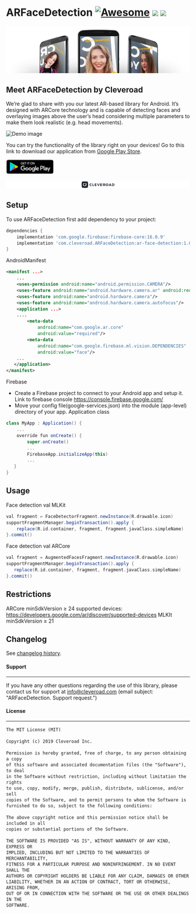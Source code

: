 # ARFaceDetection [![Awesome](https://cdn.rawgit.com/sindresorhus/awesome/d7305f38d29fed78fa85652e3a63e154dd8e8829/media/badge.svg)](https://github.com/sindresorhus/awesome) <img src="https://www.cleveroad.com/public/comercial/label-android.svg" height="19"> <a href="https://www.cleveroad.com/?utm_source=github&utm_medium=label&utm_campaign=contacts"><img src="https://www.cleveroad.com/public/comercial/label-cleveroad.svg" height="19"></a>
![Header image](/images/header.png)
## Meet ARFaceDetection by Cleveroad
We’re glad to share with you our latest AR-based library for Android. It’s designed with ARCore technology and is capable of detecting faces and overlaying images above the user’s head considering multiple parameters to make them look realistic (e.g. head movements).

![Demo image](/images/demo_.gif)

You can try the functionality of the library right on your devices! Go to this link to download our application from <a target="_blank"  href="https://play.google.com/store/apps/details?id=com.cleveroad.aropensource">Google Play Store</a>.

[![Awesome](/images/google-play.png)](https://play.google.com/store/apps/details?id=com.cleveroad.aropensource)

[![Awesome](/images/logo-footer_.png)](https://www.cleveroad.com/?utm_source=github&utm_medium=label&utm_campaign=contacts)
<br/>
## Setup
To use ARFaceDetection first add dependency to your project:
```groovy
dependencies {
    implementation 'com.google.firebase:firebase-core:16.0.9'
    implementation 'com.cleveroad.ARFaceDetection:ar-face-detection:1.0.2'
}
```
AndroidManifest
```xml
<manifest ...>
    ...
    <uses-permission android:name="android.permission.CAMERA"/>
    <uses-feature android:name="android.hardware.camera.ar" android:required="true"/>
    <uses-feature android:name="android.hardware.camera"/>
    <uses-feature android:name="android.hardware.camera.autofocus"/>
    <application ...>
    ....
        <meta-data 
            android:name="com.google.ar.core" 
            android:value="required"/>
        <meta-data
            android:name="com.google.firebase.ml.vision.DEPENDENCIES"
            android:value="face"/>
    ...
   </application>
</manifest>
```
Firebase
*   Create a Firebase project to connect to your Android app and setup it.
    Link to firebase console https://console.firebase.google.com/ 
*   Move your config file(google-services.json) into the module (app-level) directory of your app.
Application class
```groovy
class MyApp : Application() {
    ...
    override fun onCreate() {
        super.onCreate()
        ...
        FirebaseApp.initializeApp(this)
        ...   
   }
}
``` 
## Usage
Face detection val MLKit
```groovy
val fragment = FaceDetectorFragment.newInstance(R.drawable.icon)       
supportFragmentManager.beginTransaction().apply {
    replace(R.id.container, fragment, fragment.javaClass.simpleName)
}.commit()
```
Face detection val ARCore
```groovy
val fragment = AugmentedFacesFragment.newInstance(R.drawable.icon)
supportFragmentManager.beginTransaction().apply {
   replace(R.id.container, fragment, fragment.javaClass.simpleName)
}.commit()
```
## Restrictions
ARCore
minSdkVersion ≥ 24
supported devices: https://developers.google.com/ar/discover/supported-devices 
MLKIt 
minSdkVersion ≥ 21
## Changelog
See [changelog history].
<br />
#### Support ####
* * *
If you have any other questions regarding the use of this library, please contact us for support at info@cleveroad.com (email subject: "ARFaceDetection. Support request.") 
<br />
#### License ####
* * *
    The MIT License (MIT)
    
    Copyright (c) 2019 Cleveroad Inc.
    
    Permission is hereby granted, free of charge, to any person obtaining a copy
    of this software and associated documentation files (the "Software"), to deal
    in the Software without restriction, including without limitation the rights
    to use, copy, modify, merge, publish, distribute, sublicense, and/or sell
    copies of the Software, and to permit persons to whom the Software is
    furnished to do so, subject to the following conditions:
    
    The above copyright notice and this permission notice shall be included in all
    copies or substantial portions of the Software.
    
    THE SOFTWARE IS PROVIDED "AS IS", WITHOUT WARRANTY OF ANY KIND, EXPRESS OR
    IMPLIED, INCLUDING BUT NOT LIMITED TO THE WARRANTIES OF MERCHANTABILITY,
    FITNESS FOR A PARTICULAR PURPOSE AND NONINFRINGEMENT. IN NO EVENT SHALL THE
    AUTHORS OR COPYRIGHT HOLDERS BE LIABLE FOR ANY CLAIM, DAMAGES OR OTHER
    LIABILITY, WHETHER IN AN ACTION OF CONTRACT, TORT OR OTHERWISE, ARISING FROM,
    OUT OF OR IN CONNECTION WITH THE SOFTWARE OR THE USE OR OTHER DEALINGS IN THE
    SOFTWARE.
[changelog history]: /CHANGELOG.md
